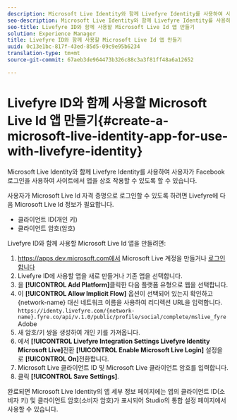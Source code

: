 ```yaml
---
description: Microsoft Live Identity와 함께 Livefyre Identity를 사용하여 사용자가 Facebook 로그인을 사용하여 사이트에서 앱을 상호 작용할 수 있도록 할 수 있습니다.
seo-description: Microsoft Live Identity와 함께 Livefyre Identity를 사용하여 사용자가 Facebook 로그인을 사용하여 사이트에서 앱을 상호 작용할 수 있도록 할 수 있습니다.
seo-title: Livefyre ID와 함께 사용할 Microsoft Live Id 앱 만들기
solution: Experience Manager
title: Livefyre ID와 함께 사용할 Microsoft Live Id 앱 만들기
uuid: 0c13e1bc-817f-43ed-85d5-09c9e95b6234
translation-type: tm+mt
source-git-commit: 67aeb3de964473b326c88c3a3f81ff48a6a12652

---
```



# Livefyre ID와 함께 사용할 Microsoft Live Id 앱 만들기{#create-a-microsoft-live-identity-app-for-use-with-livefyre-identity}

Microsoft Live Identity와 함께 Livefyre Identity를 사용하여 사용자가 Facebook 로그인을 사용하여 사이트에서 앱을 상호 작용할 수 있도록 할 수 있습니다.

사용자가 Microsoft Live Id 자격 증명으로 로그인할 수 있도록 하려면 Livefyre에 다음 Microsoft Live Id 정보가 필요합니다.

* 클라이언트 ID(개인 키)
* 클라이언트 암호(암호)

Livefyre ID와 함께 사용할 Microsoft Live Id 앱을 만들려면:

1. https://apps.dev.microsoft.com에서 Microsoft Live 계정을 만들거나 [로그인합니다](https://apps.dev.microsoft.com/)
1. Livefyre ID에 사용할 앱을 새로 만들거나 기존 앱을 선택합니다.
1. 을 **[!UICONTROL Add Platform]**&#x200B;클릭한 다음 플랫폼 유형으로 웹을 선택합니다.
1. 이 **[!UICONTROL Allow Implicit Flow]** 옵션이 선택되어 있는지 확인하고 {network-name} 대신 네트워크 이름을 사용하여 리디렉션 URL을 입력합니다. `https://identy.livefyre.com/{network-name}.fyre.co/api/v.1.0/public/profile/social/complete/mslive_fyre`Adobe
1. 새 암호/키 쌍을 생성하여 개인 키를 가져옵니다.
1. 에서 **[!UICONTROL Livefyre Integration Settings Livefyre Identity Microsoft Live]**&#x200B;전환 **[!UICONTROL Enable Microsoft Live Login]** 설정을 로 **[!UICONTROL On]**&#x200B;전환합니다.
1. Microsoft Live 클라이언트 ID 및 Microsoft Live 클라이언트 암호를 입력합니다.
1. 클릭 **[!UICONTROL Save Settings]**.

완료되면 Microsoft Live Identity의 앱 세부 정보 페이지에는 앱의 클라이언트 ID(소비자 키) 및 클라이언트 암호(소비자 암호)가 표시되어 Studio의 통합 설정 페이지에서 사용할 수 있습니다.
